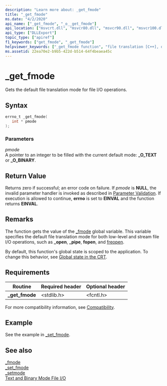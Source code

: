 ```yaml
---
description: "Learn more about: _get_fmode"
title: "_get_fmode"
ms.date: "4/2/2020"
api_name: ["_get_fmode", "_o__get_fmode"]
api_location: ["msvcrt.dll", "msvcr80.dll", "msvcr90.dll", "msvcr100.dll", "msvcr100_clr0400.dll", "msvcr110.dll", "msvcr110_clr0400.dll", "msvcr120.dll", "msvcr120_clr0400.dll", "ucrtbase.dll", "api-ms-win-crt-stdio-l1-1-0.dll", "api-ms-win-crt-private-l1-1-0.dll"]
api_type: ["DLLExport"]
topic_type: ["apiref"]
f1_keywords: ["get_fmode", "_get_fmode"]
helpviewer_keywords: ["_get_fmode function", "file translation [C++], default mode", "get_fmode function"]
ms.assetid: 22ea70e2-b9b5-422d-b514-64f4beaea45c
---
```

# _get_fmode

Gets the default file translation mode for file I/O operations.

## Syntax

```C
errno_t _get_fmode(
   int * pmode
);
```

### Parameters

*pmode*<br/>
A pointer to an integer to be filled with the current default mode: **_O_TEXT** or **_O_BINARY**.

## Return Value

Returns zero if successful; an error code on failure. If *pmode* is **NULL**, the invalid parameter handler is invoked as described in [Parameter Validation](../../c-runtime-library/parameter-validation.md). If execution is allowed to continue, **errno** is set to **EINVAL** and the function returns **EINVAL**.

## Remarks

The function gets the value of the [_fmode](../../c-runtime-library/fmode.md) global variable. This variable specifies the default file translation mode for both low-level and stream file I/O operations, such as **_open**, **_pipe**, **fopen**, and [freopen](freopen-wfreopen.md).

By default, this function's global state is scoped to the application. To change this behavior, see [Global state in the CRT](../global-state.md).

## Requirements

|Routine|Required header|Optional header|
|-------------|---------------------|---------------------|
|**_get_fmode**|\<stdlib.h>|\<fcntl.h>|

For more compatibility information, see [Compatibility](../../c-runtime-library/compatibility.md).

## Example

See the example in [_set_fmode](set-fmode.md).

## See also

[_fmode](../../c-runtime-library/fmode.md)<br/>
[_set_fmode](set-fmode.md)<br/>
[_setmode](setmode.md)<br/>
[Text and Binary Mode File I/O](../../c-runtime-library/text-and-binary-mode-file-i-o.md)<br/>
